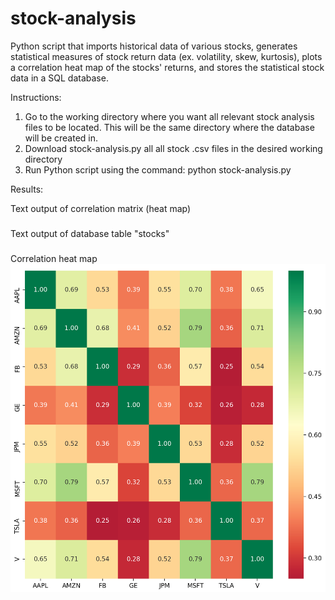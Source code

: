 # stock-analysis
Python script that imports historical data of various stocks, generates statistical measures of stock return data (ex. volatility, skew, kurtosis), plots a correlation heat map of the stocks' returns, and stores the statistical stock data in a SQL database.

Instructions:
1. Go to the working directory where you want all relevant stock analysis files to be located. This will be the same directory where the database will be created in.
2. Download stock-analysis.py all all stock .csv files in the desired working directory
3. Run Python script using the command: python stock-analysis.py

Results:

Text output of correlation matrix (heat map)
###

Text output of database table "stocks"
###

Correlation heat map
![HeatMap](HeatMap.png)
